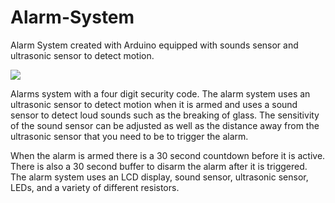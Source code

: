 # Alarm-System
Alarm System created with Arduino equipped with sounds sensor and ultrasonic sensor to detect motion. 

![](photos/IMG_3114.jpg)

Alarms system with a four digit security code.  The alarm system uses an ultrasonic sensor to detect motion when it is armed and uses a sound sensor to detect loud sounds such as the breaking of glass.  The sensitivity of the sound sensor can be adjusted as well as the distance away from the ultrasonic sensor that you need to be to trigger the alarm.

When the alarm is armed there is a 30 second countdown before it is active.  There is also a 30 second buffer to disarm the alarm after it is triggered.  The alarm system uses an LCD display, sound sensor, ultrasonic sensor, LEDs, and a variety of different resistors.

